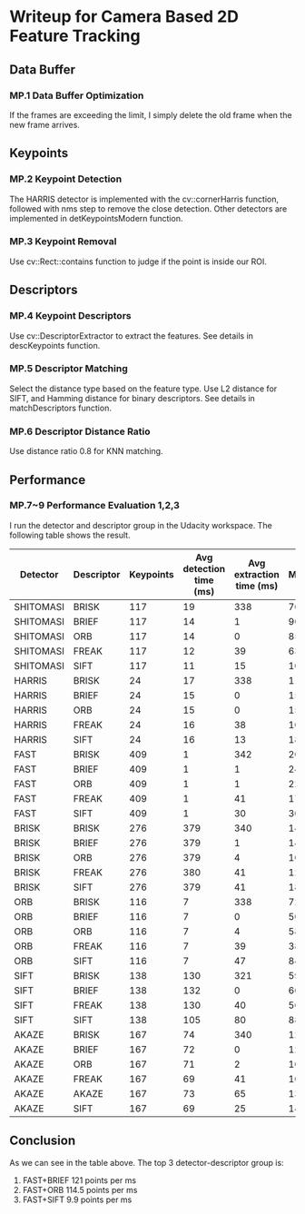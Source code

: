 # Writeup for Camera Based 2D Feature Tracking
## Data Buffer
### MP.1 Data Buffer Optimization
If the frames are exceeding the limit, I simply delete the old frame when the new frame arrives.

## Keypoints
### MP.2 Keypoint Detection
The HARRIS detector is implemented with the cv::cornerHarris function,
followed with nms step to remove the close detection.
Other detectors are implemented in detKeypointsModern function.
### MP.3 Keypoint Removal
Use cv::Rect::contains function to judge if the point is inside our ROI.

## Descriptors
### MP.4 Keypoint Descriptors
Use cv::DescriptorExtractor to extract the features. See details in descKeypoints function.

### MP.5 Descriptor Matching
Select the distance type based on the feature type. Use L2 distance for SIFT,
and Hamming distance for binary descriptors. See details in matchDescriptors function.

### MP.6 Descriptor Distance Ratio
Use distance ratio 0.8 for KNN matching.

## Performance
### MP.7~9 Performance Evaluation 1,2,3
I run the detector and descriptor group in the Udacity workspace. The following table shows the result. <br/>

| Detector  | Descriptor | Keypoints | Avg detection time (ms) | Avg extraction time (ms) | Matches | Match per ms |
| ---       | ---        |       --- |                     --- |                      --- |     --- |          --- |
| SHITOMASI | BRISK      |       117 |                      19 |                      338 |      76 |     0.212885 |
| SHITOMASI | BRIEF      |       117 |                      14 |                        1 |      90 |            6 |
| SHITOMASI | ORB        |       117 |                      14 |                        0 |      85 |      6.07143 |
| SHITOMASI | FREAK      |       117 |                      12 |                       39 |      63 |      1.23529 |
| SHITOMASI | SIFT       |       117 |                      11 |                       15 |     103 |      3.96154 |
| HARRIS    | BRISK      |        24 |                      17 |                      338 |      11 |    0.0309859 |
| HARRIS    | BRIEF      |        24 |                      15 |                        0 |      15 |            1 |
| HARRIS    | ORB        |        24 |                      15 |                        0 |      15 |            1 |
| HARRIS    | FREAK      |        24 |                      16 |                       38 |      10 |     0.185185 |
| HARRIS    | SIFT       |        24 |                      16 |                       13 |      18 |      0.62069 |
| FAST      | BRISK      |       409 |                       1 |                      342 |     203 |     0.591837 |
| FAST      | BRIEF      |       409 |                       1 |                        1 |     242 |          121 |
| FAST      | ORB        |       409 |                       1 |                        1 |     229 |        114.5 |
| FAST      | FREAK      |       409 |                       1 |                       41 |     174 |      4.14286 |
| FAST      | SIFT       |       409 |                       1 |                       30 |     309 |      9.96774 |
| BRISK     | BRISK      |       276 |                     379 |                      340 |     144 |     0.200278 |
| BRISK     | BRIEF      |       276 |                     379 |                        1 |     149 |     0.392105 |
| BRISK     | ORB        |       276 |                     379 |                        4 |     103 |      0.26893 |
| BRISK     | FREAK      |       276 |                     380 |                       41 |     121 |     0.287411 |
| BRISK     | SIFT       |       276 |                     379 |                       41 |     182 |     0.433333 |
| ORB       | BRISK      |       116 |                       7 |                      338 |      72 |     0.208696 |
| ORB       | BRIEF      |       116 |                       7 |                        0 |      50 |      7.14286 |
| ORB       | ORB        |       116 |                       7 |                        4 |      58 |      5.27273 |
| ORB       | FREAK      |       116 |                       7 |                       39 |      38 |     0.826087 |
| ORB       | SIFT       |       116 |                       7 |                       47 |      84 |      1.55556 |
| SIFT      | BRISK      |       138 |                     130 |                      321 |      59 |      0.13082 |
| SIFT      | BRIEF      |       138 |                     132 |                        0 |      66 |          0.5 |
| SIFT      | FREAK      |       138 |                     130 |                       40 |      56 |     0.329412 |
| SIFT      | SIFT       |       138 |                     105 |                       80 |      88 |     0.475676 |
| AKAZE     | BRISK      |       167 |                      74 |                      340 |     123 |     0.297101 |
| AKAZE     | BRIEF      |       167 |                      72 |                        0 |     120 |      1.66667 |
| AKAZE     | ORB        |       167 |                      71 |                        2 |     102 |      1.39726 |
| AKAZE     | FREAK      |       167 |                      69 |                       41 |     108 |     0.981818 |
| AKAZE     | AKAZE      |       167 |                      73 |                       65 |     130 |     0.942029 |
| AKAZE     | SIFT       |       167 |                      69 |                       25 |     141 |          1.5 |

## Conclusion
As we can see in the table above. The top 3 detector-descriptor group is: <br/>
1. FAST+BRIEF 121 points per ms <br/>
2. FAST+ORB 114.5 points per ms <br/>
3. FAST+SIFT 9.9 points per ms <br/>


